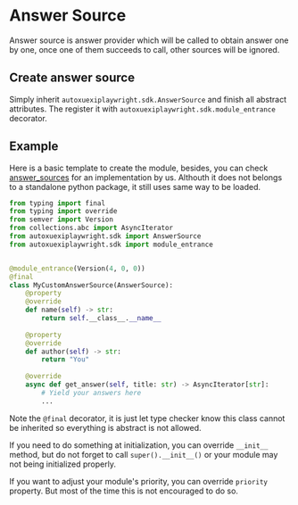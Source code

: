 # Answer Source

Answer source is answer provider which will be called to obtain answer one by one, once one of them succeeds to call, other sources will be ignored.

## Create answer source

Simply inherit `autoxuexiplaywright.sdk.AnswerSource` and finish all abstract attributes. The register it with `autoxuexiplaywright.sdk.module_entrance` decorator.

## Example

Here is a basic template to create the module, besides, you can check [answer_sources](../../src/autoxuexiplaywright/processor/answer_sources)
for an implementation by us. Althouth it does not belongs to a standalone python package, it still uses same way to be loaded.

```python
from typing import final
from typing import override
from semver import Version
from collections.abc import AsyncIterator
from autoxuexiplaywright.sdk import AnswerSource
from autoxuexiplaywright.sdk import module_entrance


@module_entrance(Version(4, 0, 0))
@final
class MyCustomAnswerSource(AnswerSource):
    @property
    @override
    def name(self) -> str:
        return self.__class__.__name__
        
    @property
    @override
    def author(self) -> str:
        return "You"
        
    @override
    async def get_answer(self, title: str) -> AsyncIterator[str]:
        # Yield your answers here
        ...
```

Note the `@final` decorator, it is just let type checker know this class cannot be inherited so everything is abstract is not allowed.

If you need to do something at initialization, you can override `__init__` method, 
but do not forget to call `super().__init__()` or your module may not being initialized properly.

If you want to adjust your module's priority, you can override `priority` property.
But most of the time this is not encouraged to do so.
